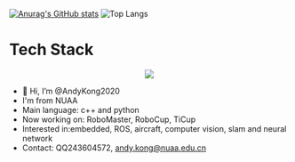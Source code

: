 [![Anurag's GitHub stats](https://github-readme-stats.vercel.app/api?username=AndyKong2020&show_icons=true)](https://github.com/anuraghazra/github-readme-stats)
![Top Langs](https://github-readme-stats.vercel.app/api/top-langs/?username=AndyKong2020&layout=compact)
<!---[![Top Langs](https://github-readme-stats.vercel.app/api/top-langs/?username=AndyKong2020&layout=compact)](https://github.com/anuraghazra/github-readme-stats)
--->

<p align="center">
  <h1>
    Tech Stack
  </h1>
</p>

<p align="center">
  <a href="https://skillicons.dev">
    <img src="https://skillicons.dev/icons?i=cpp,ros,c,cmake,opencv,linux,arch,ubuntu,clion,pycharm,webstorm,python,raspberrypi,matlab,latex,md,github,githubactions,vercel,arduino,git,bash,powershell,windows,docker,vim,vscode,notion,gmail,unity,unreal,blender,ae,pr,ps,pytorch,tensorflow,vue,react,npm,pnpm,yarn,html,css,nodejs,js,ts&perline=8" />
  </a>
</p>



- 👋 Hi, I’m @AndyKong2020
- I'm from NUAA
- Main language: c++ and python
- Now working on: RoboMaster, RoboCup, TiCup
- Interested in:embedded, ROS, aircraft, computer vision, slam and neural network
- Contact: QQ243604572, andy.kong@nuaa.edu.cn


<!---
AndyKong2020/AndyKong2020 is a ✨ special ✨ repository because its `README.md` (this file) appears on your GitHub profile.
You can click the Preview link to take a look at your changes.
--->
